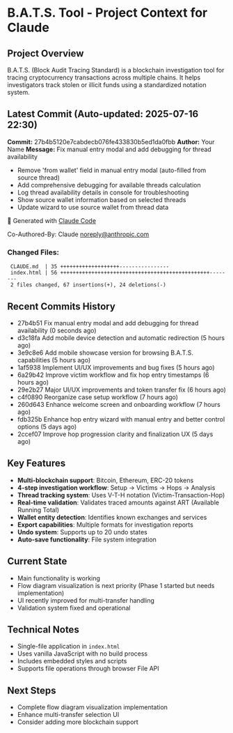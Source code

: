 # B.A.T.S. Tool - Project Context for Claude

## Project Overview
B.A.T.S. (Block Audit Tracing Standard) is a blockchain investigation tool for tracing cryptocurrency transactions across multiple chains. It helps investigators track stolen or illicit funds using a standardized notation system.

## Latest Commit (Auto-updated: 2025-07-16 22:30)

**Commit:** 27b4b5120e7cabdecb076fe433830b5ed1da0fbb
**Author:** Your Name
**Message:** Fix manual entry modal and add debugging for thread availability

- Remove 'from wallet' field in manual entry modal (auto-filled from source thread)
- Add comprehensive debugging for available threads calculation
- Log thread availability details in console for troubleshooting
- Show source wallet information based on selected threads
- Update wizard to use source wallet from thread data

🤖 Generated with [Claude Code](https://claude.ai/code)

Co-Authored-By: Claude <noreply@anthropic.com>

### Changed Files:
```
 CLAUDE.md  | 35 +++++++++++++++++++----------------
 index.html | 56 ++++++++++++++++++++++++++++++++++++++++++++++++--------
 2 files changed, 67 insertions(+), 24 deletions(-)
```

## Recent Commits History

- 27b4b51 Fix manual entry modal and add debugging for thread availability (0 seconds ago)
- d3c18fa Add mobile device detection and automatic redirection (5 hours ago)
- 3e9c8e6 Add mobile showcase version for browsing B.A.T.S. capabilities (5 hours ago)
- 1af5938 Implement UI/UX improvements and bug fixes (5 hours ago)
- 6a29b42 Improve victim workflow and fix hop entry timestamps (6 hours ago)
- 29e2b27 Major UI/UX improvements and token transfer fix (6 hours ago)
- c4f0890 Reorganize case setup workflow (7 hours ago)
- 260d643 Enhance welcome screen and onboarding workflow (7 hours ago)
- fdb325b Enhance hop entry wizard with manual entry and better control options (5 days ago)
- 2ccef07 Improve hop progression clarity and finalization UX (5 days ago)

## Key Features
- **Multi-blockchain support**: Bitcoin, Ethereum, ERC-20 tokens
- **4-step investigation workflow**: Setup → Victims → Hops → Analysis
- **Thread tracking system**: Uses V-T-H notation (Victim-Transaction-Hop)
- **Real-time validation**: Validates traced amounts against ART (Available Running Total)
- **Wallet entity detection**: Identifies known exchanges and services
- **Export capabilities**: Multiple formats for investigation reports
- **Undo system**: Supports up to 20 undo states
- **Auto-save functionality**: File system integration

## Current State
- Main functionality is working
- Flow diagram visualization is next priority (Phase 1 started but needs implementation)
- UI recently improved for multi-transfer handling
- Validation system fixed and operational

## Technical Notes
- Single-file application in `index.html`
- Uses vanilla JavaScript with no build process
- Includes embedded styles and scripts
- Supports file operations through browser File API

## Next Steps
- Complete flow diagram visualization implementation
- Enhance multi-transfer selection UI
- Consider adding more blockchain support
